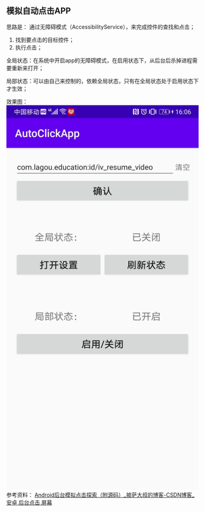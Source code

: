 ## 模拟自动点击APP

思路是：
通过无障碍模式（AccessibilityService），来完成控件的查找和点击；

1. 找到要点击的目标控件；
2. 执行点击；

全局状态：在系统中开启app的无障碍模式，在启用状态下，从后台后杀掉进程需要重新来打开；

局部状态：可以由自己来控制的，依赖全局状态，只有在全局状态处于启用状态下才生效；

效果图：
![pic](./pic1.jpg)
参考资料： [Android后台模拟点击探索（附源码）_披萨大叔的博客-CSDN博客_安卓 后台点击 屏幕](https://blog.csdn.net/qq_27258799/article/details/79144764)

